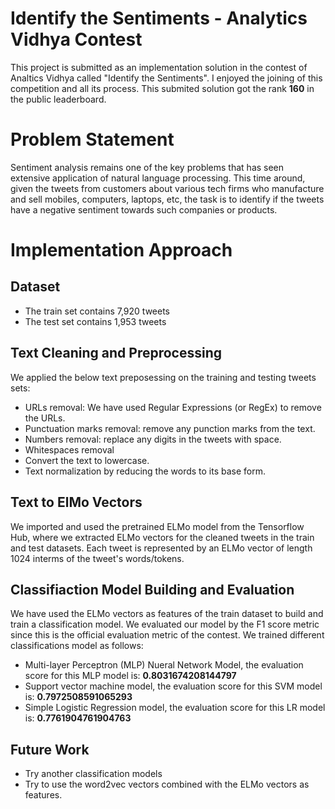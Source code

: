 # Identify the Sentiments - Analytics Vidhya Contest

This project is submitted as an implementation solution in the contest of Analtics Vidhya called "Identify the Sentiments". I enjoyed the joining of this competition and all its process. This submited solution got the rank <b>160</b> in the public leaderboard.


# Problem Statement
Sentiment analysis remains one of the key problems that has seen extensive application of natural language processing. This time around, given the tweets from customers about various tech firms who manufacture and sell mobiles, computers, laptops, etc, the task is to identify if the tweets have a negative sentiment towards such companies or products.

# Implementation Approach

## Dataset

- The train set contains 7,920 tweets
- The test set contains 1,953 tweets

## Text Cleaning and Preprocessing 
We applied the below text preposessing on the training and testing tweets sets:

- URLs removal: We have used Regular Expressions (or RegEx) to remove the URLs.
- Punctuation marks removal: remove any punction marks from the text.
- Numbers removal: replace any digits in the tweets with space.
- Whitespaces removal
- Convert the text to lowercase.
- Text normalization by reducing the words to its base form.


## Text to ElMo Vectors

We imported and used the pretrained ELMo model from the Tensorflow Hub, where we extracted ELMo vectors for the cleaned tweets in the train and test datasets. Each tweet is represented by an ELMo vector of length 1024 interms of the tweet's words/tokens.

## Classifiaction Model Building and Evaluation

We have used the ELMo vectors as features of the train dataset to build and train a classification model. We evaluated our model by the F1 score metric since this is the official evaluation metric of the contest. We trained different classifications model as follows:

- Multi-layer Perceptron (MLP) Nueral Network Model, the evaluation score for this MLP model is: <b>0.8031674208144797</b>
- Support vector machine model, the evaluation score for this SVM model is: <b>0.7972508591065293</b>
- Simple Logistic Regression model, the evaluation score for this LR model is: <b>0.7761904761904763</b>


## Future Work

- Try another classification models
- Try to use the word2vec vectors combined with the ELMo vectors as features.




